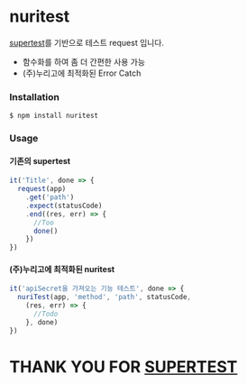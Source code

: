 # nuritest

[supertest](https://github.com/visionmedia/supertest)를 기반으로 테스트 request 입니다.<br/>
 - 함수화를 하여 좀 더 간편한 사용 가능
 - (주)누리고에 최적화된 Error Catch

### Installation

```
$ npm install nuritest
```

### Usage

#### 기존의 supertest

```javascript
it('Title', done => {
  request(app)
    .get('path')
    .expect(statusCode)
    .end((res, err) => {
      //Too
      done()
    })
})
```

#### (주)누리고에 최적화된 nuritest

```javascript
it('apiSecret을 가져오는 기능 테스트', done => {
  nuriTest(app, 'method', 'path', statusCode,
    (res, err) => {
      //Todo
    }, done)
})
```

# THANK YOU FOR [SUPERTEST](https://github.com/visionmedia/supertest)